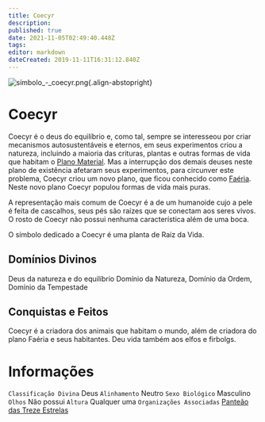 ```yaml
---
title: Coecyr
description: 
published: true
date: 2021-11-05T02:49:40.448Z
tags: 
editor: markdown
dateCreated: 2019-11-11T16:31:12.840Z
---
```


<!-- SUBTITLE: Deus da Natureza e do Equilíbrio -->
![símbolo_-_coecyr.png](/uploads/simbolos-divinos/símbolo_-_coecyr.png){.align-abstopright}
# Coecyr
Coecyr é o deus do equilíbrio e, como tal, sempre se interesseou por criar mecanismos autosustentáveis e eternos, em seus experimentos criou a natureza, incluindo a maioria das crituras, plantas e outras formas de vida que habitam o [Plano Material](http://localhost/lugares/plano-material#plano-material). Mas a interrupção dos demais deuses neste plano de existência afetaram seus experimentos, para circunver este problema, Coecyr criou um novo plano, que ficou conhecido como [Faéria](http://localhost/lugares/faeria#faeria). Neste novo plano Coecyr populou formas de vida mais puras.

A representação mais comum de Coecyr é a de um humanoide cujo a pele é feita de cascalhos, seus pés são raízes que se conectam aos seres vivos. O rosto de Coecyr não possui nenhuma característica além de uma boca.

O símbolo dedicado a Coecyr é uma planta de Raiz da Vida.

## Domínios Divinos
Deus da natureza e do equilíbrio Domínio da Natureza, Domínio da Ordem, Domínio da Tempestade

## Conquistas e Feitos
Coecyr é a criadora dos animais que habitam o mundo, além de criadora do plano Faéria e seus habitantes. Deu vida também aos elfos e firbolgs.

# Informações
`Classificação Divina` Deus
`Alinhamento` Neutro
`Sexo Biológico` Masculino 
`Olhos` Não possui
`Altura` Qualquer uma 
`Organizações Associadas` [Panteão das Treze Estrelas](http://localhost/divindades/panteao-das-treze-estrelas#panteao-das-treze-estrelas)

